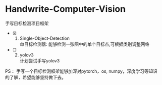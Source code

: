 # Handwrite-Computer-Vision
手写目标检测项目框架
 
- [x] 1. Single-Object-Detection  
单目标检测器: 能够检测一张图中的单个目标点,可根据类别调整网络

- [ ] 2. yolov3  
计划尝试手写yolov3 

PS：
手写一个目标检测框架能够加深对pytorch，os, numpy，深度学习等知识的了解，希望能够坚持做下去。



